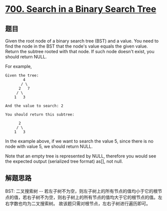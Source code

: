# [700. Search in a Binary Search Tree](https://leetcode.com/problems/search-in-a-binary-search-tree/)

## 题目

Given the root node of a binary search tree (BST) and a value. You need to find the node in the BST that the node's value equals the given value. Return the subtree rooted with that node. If such node doesn't exist, you should return NULL.

For example,

```text
Given the tree:
        4
       / \
      2   7
     / \
    1   3

And the value to search: 2
```

```text
You should return this subtree:

      2
     / \
    1   3
```

In the example above, if we want to search the value 5, since there is no node with value 5, we should return NULL.

Note that an empty tree is represented by NULL, therefore you would see the expected output (serialized tree format) as[], not null.


## 解题思路
BST: 二叉搜索树 -- 若左子树不为空，则左子树上的所有节点的值均小于它的根节点的值，若右子树不为空，则右子树上的所有节点的值均大于它的根节点的值。左右字数也均为二叉搜索树。
故该题只需对根节点，左右子树进行遍历即可。
